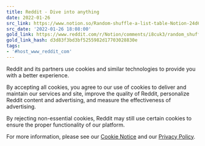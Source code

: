 ```yaml
---
title: Reddit - Dive into anything
date: 2022-01-26
src_link: https://www.notion.so/Random-shuffle-a-list-table-Notion-24d636dcf72e45e2900e5a94dfed5993
src_date: '2022-01-26 18:08:00'
gold_link: https://www.reddit.com/r/Notion/comments/i8cuk3/random_shuffle_a_list_table/?rdt=0
gold_link_hash: d3d83f3bd3bf5255982d17703028830e
tags:
- '#host_www_reddit_com'
---
```




 Reddit and its partners use cookies and similar technologies to provide you with a better experience.
 



 By accepting all cookies, you agree to our use of cookies to deliver and maintain our services and site, improve the quality of Reddit, personalize Reddit content and advertising, and measure the effectiveness of advertising.
 



 By rejecting non-essential cookies, Reddit may still use certain cookies to ensure the proper functionality of our platform.
 



 For more information, please see our
 [Cookie Notice](https://reddit.com/en-us/policies/cookies)
 and our
 [Privacy Policy](https://reddit.com/en-us/policies/privacy-policy).